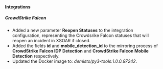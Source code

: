 
#### Integrations

##### CrowdStrike Falcon

- Added a new parameter **Reopen Statuses** to the integration configuration, representing the Crowdsrike Falcon statuses that will reopen an incident in XSOAR if closed.
- Added the fields **id** and **mobile_detection_id** to the mirroring process of **CrowdStrike Falcon IDP Detection** and **CrowdStrike Falcon Mobile Detection** respectively.
- Updated the Docker image to: *demisto/py3-tools:1.0.0.97242*.